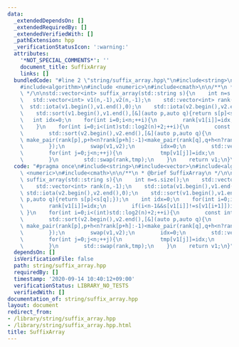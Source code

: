 ```yaml
---
data:
  _extendedDependsOn: []
  _extendedRequiredBy: []
  _extendedVerifiedWith: []
  _pathExtension: hpp
  _verificationStatusIcon: ':warning:'
  attributes:
    '*NOT_SPECIAL_COMMENTS*': ''
    document_title: SuffixArray
    links: []
  bundledCode: "#line 2 \"string/suffix_array.hpp\"\n#include<string>\n#include<vector>\n\
    #include<algorithm>\n#include <numeric>\n#include<cmath>\n\n/**\n * @brief SuffixArray\n\
    \ */\n\nstd::vector<int> suffix_array(std::string s){\n    int n=s.size();\n \
    \   std::vector<int> v1(n,-1),v2(n,-1);\n    std::vector<int> rank(n,-1);\n  \
    \  std::iota(v1.begin(),v1.end(),0);\n    std::iota(v2.begin(),v2.end(),0);\n\
    \    std::sort(v1.begin(),v1.end(),[&](auto p,auto q){return s[p]<s[q];});\n \
    \   int idx=0;\n    for(int i=0;i<n;++i){\n        rank[v1[i]]=idx;\n        if(i<n-1&&s[v1[i]]!=s[v1[i+1]])idx++;\n\
    \    }\n    for(int i=0;i<(int)std::log2(n)+2;++i){\n        const int h=1<<i;\n\
    \        std::sort(v2.begin(),v2.end(),[&](auto p,auto q){\n            return\
    \ make_pair(rank[p],p+h<n?rank[p+h]:-1)<make_pair(rank[q],q+h<n?rank[q+h]:-1);\n\
    \        });\n        swap(v1,v2);\n        idx=0;\n        std::vector<int> tmp(n,-1);\n\
    \        for(int j=0;j<n;++j){\n            tmp[v1[j]]=idx;\n            if(j<n-1&&std::make_pair(rank[v1[j]],v1[j]+h<n?rank[v1[j]+h]:-1)<std::make_pair(rank[v1[j+1]],v1[j+1]+h<n?rank[v1[j+1]+h]:-1))idx++;\n\
    \        }\n        std::swap(rank,tmp);\n    }\n    return v1;\n}\n"
  code: "#pragma once\n#include<string>\n#include<vector>\n#include<algorithm>\n#include\
    \ <numeric>\n#include<cmath>\n\n/**\n * @brief SuffixArray\n */\n\nstd::vector<int>\
    \ suffix_array(std::string s){\n    int n=s.size();\n    std::vector<int> v1(n,-1),v2(n,-1);\n\
    \    std::vector<int> rank(n,-1);\n    std::iota(v1.begin(),v1.end(),0);\n   \
    \ std::iota(v2.begin(),v2.end(),0);\n    std::sort(v1.begin(),v1.end(),[&](auto\
    \ p,auto q){return s[p]<s[q];});\n    int idx=0;\n    for(int i=0;i<n;++i){\n\
    \        rank[v1[i]]=idx;\n        if(i<n-1&&s[v1[i]]!=s[v1[i+1]])idx++;\n   \
    \ }\n    for(int i=0;i<(int)std::log2(n)+2;++i){\n        const int h=1<<i;\n\
    \        std::sort(v2.begin(),v2.end(),[&](auto p,auto q){\n            return\
    \ make_pair(rank[p],p+h<n?rank[p+h]:-1)<make_pair(rank[q],q+h<n?rank[q+h]:-1);\n\
    \        });\n        swap(v1,v2);\n        idx=0;\n        std::vector<int> tmp(n,-1);\n\
    \        for(int j=0;j<n;++j){\n            tmp[v1[j]]=idx;\n            if(j<n-1&&std::make_pair(rank[v1[j]],v1[j]+h<n?rank[v1[j]+h]:-1)<std::make_pair(rank[v1[j+1]],v1[j+1]+h<n?rank[v1[j+1]+h]:-1))idx++;\n\
    \        }\n        std::swap(rank,tmp);\n    }\n    return v1;\n}"
  dependsOn: []
  isVerificationFile: false
  path: string/suffix_array.hpp
  requiredBy: []
  timestamp: '2020-09-14 10:40:12+09:00'
  verificationStatus: LIBRARY_NO_TESTS
  verifiedWith: []
documentation_of: string/suffix_array.hpp
layout: document
redirect_from:
- /library/string/suffix_array.hpp
- /library/string/suffix_array.hpp.html
title: SuffixArray
---
```

